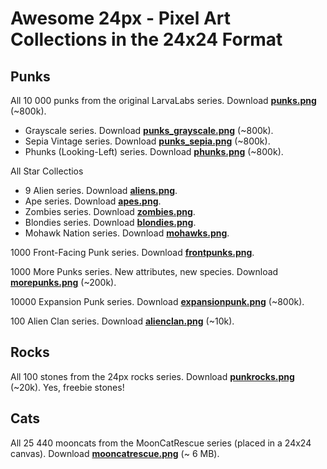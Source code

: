 

# Awesome 24px - Pixel Art Collections in the 24x24 Format


## Punks

All 10 000 punks from the original LarvaLabs series. Download [**punks.png**](https://github.com/larvalabs/cryptopunks/blob/master/punks.png) (~800k). 

- Grayscale series. Download [**punks_grayscale.png**](https://github.com/cryptopunksnotdead/cryptopunks/blob/master/grayscale/i/punks_grayscale.png) (~800k).
- Sepia Vintage series. Download [**punks_sepia.png**](https://github.com/cryptopunksnotdead/cryptopunks/blob/master/grayscale/i/punks_sepia.png) (~800k).
- Phunks (Looking-Left) series. Download [**phunks.png**](https://github.com/cryptopunksnotdead/programming-cryptopunks/blob/master/i/phunks.png) (~800k).

<!-- break -->

All Star Collectios

- 9 Alien series. Download [**aliens.png**](https://github.com/cryptopunksnotdead/programming-cryptopunks/blob/master/i/aliens.png).
- Ape series. Download [**apes.png**](https://github.com/cryptopunksnotdead/programming-cryptopunks/blob/master/i/apes.png).
- Zombies series. Download [**zombies.png**](https://github.com/cryptopunksnotdead/programming-cryptopunks/blob/master/i/zombies.png).
- Blondies series. Download [**blondies.png**](https://github.com/cryptopunksnotdead/programming-cryptopunks/blob/master/i/blondies.png).
- Mohawk Nation series. Download [**mohawks.png**](https://github.com/cryptopunksnotdead/programming-cryptopunks/blob/master/i/mohawks.png).


<!-- break -->

1000 Front-Facing Punk series. Download [**frontpunks.png**](https://github.com/cryptopunksnotdead/programming-cryptopunks/blob/master/i/frontpunks.png).

1000 More Punks series. New attributes, new species. Download [**morepunks.png**](https://github.com/cryptopunksnotdead/programming-cryptopunks/blob/master/i/morepunks.png) (~200k).

10000 Expansion Punk series. Download [**expansionpunk.png**](https://expansionpunks.com/provenance/expansionpunks.png) (~800k).

100 Alien Clan series. Download [**alienclan.png**](https://github.com/cryptopunksnotdead/programming-cryptopunks/blob/master/i/alienclan.png) (~10k).




## Rocks

All 100 stones from the 24px rocks series. Download  [**punkrocks.png**](https://github.com/cryptopunksnotdead/programming-cryptopunks/blob/master/i/punkrocks.png) (~20k). Yes, freebie stones!


## Cats

All 25 440 mooncats from the MoonCatRescue series (placed in a 24x24 canvas). Download [**mooncatrescue.png**](https://github.com/cryptocopycats/awesome-mooncatrescue-bubble/blob/master/i/mooncatrescue.png) (~ 6 MB).
